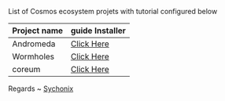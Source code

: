List of Cosmos ecosystem projets with tutorial configured below



| Project name | guide Installer                            |                                           
|--------------|--------------------------------------------|
| Andromeda    | [Click Here](./Andromeda/README.md)        |           
| Wormholes    | [Click Here](./Wormholes/readme.md)        |
| coreum       | [Click Here](./Coreum/readme.md)           |


Regards ~ [Sychonix](https://discord.com/users/803665234799362088)
